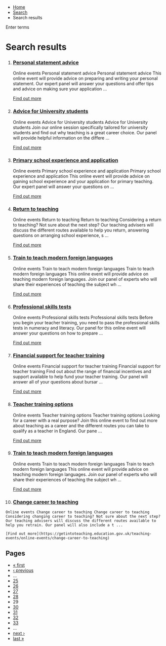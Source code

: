 *   [Home](/)
*   [Search](/search)
*   Search results

Enter terms 

Search results
==============

1.  ### [Personal statement advice](https://getintoteaching.education.gov.uk/teaching-events/online-events/personal-statement-advice)
    
    Online events Personal statement advice Personal statement advice This online event will provide advice on preparing and writing your personal statement. Our expert panel will answer your questions and offer tips and advice on making sure your application ...
    
    [Find out more](https://getintoteaching.education.gov.uk/teaching-events/online-events/personal-statement-advice)
    
2.  ### [Advice for University students](https://getintoteaching.education.gov.uk/teaching-events/online-events/advice-for-university-students)
    
    Online events Advice for University students Advice for University students Join our online session specifically tailored for university students and find out why teaching is a great career choice. Our panel will provide helpful information on the differe ...
    
    [Find out more](https://getintoteaching.education.gov.uk/teaching-events/online-events/advice-for-university-students)
    
3.  ### [Primary school experience and application](https://getintoteaching.education.gov.uk/teaching-events/online-events/primary-school-experience-and-application)
    
    Online events Primary school experience and application Primary school experience and application This online event will provide advice on gaining school experience and your application for primary teaching. Our expert panel will answer your questions on ...
    
    [Find out more](https://getintoteaching.education.gov.uk/teaching-events/online-events/primary-school-experience-and-application)
    
4.  ### [Return to teaching](https://getintoteaching.education.gov.uk/teaching-events/online-events/return-to-teaching)
    
    Online events Return to teaching Return to teaching Considering a return to teaching? Not sure about the next step? Our teaching advisers will discuss the different routes available to help you return, answering questions on arranging school experience, s ...
    
    [Find out more](https://getintoteaching.education.gov.uk/teaching-events/online-events/return-to-teaching)
    
5.  ### [Train to teach modern foreign languages](https://getintoteaching.education.gov.uk/teaching-events/online-events/train-to-teach-modern-foreign-languages-0)
    
    Online events Train to teach modern foreign languages Train to teach modern foreign languages This online event will provide advice on teaching modern foreign languages. Join our panel of experts who will share their experiences of teaching the subject wh ...
    
    [Find out more](https://getintoteaching.education.gov.uk/teaching-events/online-events/train-to-teach-modern-foreign-languages-0)
    
6.  ### [Professional skills tests](https://getintoteaching.education.gov.uk/teaching-events/online-events/professional-skills-tests)
    
    Online events Professional skills tests Professional skills tests Before you begin your teacher training, you need to pass the professional skills tests in numeracy and literacy. Our panel for this online event will answer your questions on how to prepare ...
    
    [Find out more](https://getintoteaching.education.gov.uk/teaching-events/online-events/professional-skills-tests)
    
7.  ### [Financial support for teacher training](https://getintoteaching.education.gov.uk/teaching-events/online-events/financial-support-for-teacher-training)
    
    Online events Financial support for teacher training Financial support for teacher training Find out about the range of financial incentives and support available to help fund your teacher training. Our panel will answer all of your questions about bursar ...
    
    [Find out more](https://getintoteaching.education.gov.uk/teaching-events/online-events/financial-support-for-teacher-training)
    
8.  ### [Teacher training options](https://getintoteaching.education.gov.uk/teaching-events/online-events/teacher-training-options)
    
    Online events Teacher training options Teacher training options Looking for a career with a real purpose? Join this online event to find out more about teaching as a career and the different routes you can take to qualify as a teacher in England. Our pane ...
    
    [Find out more](https://getintoteaching.education.gov.uk/teaching-events/online-events/teacher-training-options)
    
9.  ### [Train to teach modern foreign languages](https://getintoteaching.education.gov.uk/teaching-events/online-events/train-to-teach-modern-foreign-languages-1)
    
    Online events Train to teach modern foreign languages Train to teach modern foreign languages This online event will provide advice on teaching modern foreign languages. Join our panel of experts who will share their experiences of teaching the subject wh ...
    
    [Find out more](https://getintoteaching.education.gov.uk/teaching-events/online-events/train-to-teach-modern-foreign-languages-1)
    
10.  ### [Change career to teaching](https://getintoteaching.education.gov.uk/teaching-events/online-events/change-career-to-teaching)
    
    Online events Change career to teaching Change career to teaching Considering changing career to teaching? Not sure about the next step? Our teaching advisers will discuss the different routes available to help you retrain. Our panel will also include a t ...
    
    [Find out more](https://getintoteaching.education.gov.uk/teaching-events/online-events/change-career-to-teaching)
    

Pages
-----

*   [« first](/search/site "Go to first page")
*   [‹ previous](/search/site?page=27 "Go to previous page")
*   …
*   [25](/search/site?page=24 "Go to page 25")
*   [26](/search/site?page=25 "Go to page 26")
*   [27](/search/site?page=26 "Go to page 27")
*   [28](/search/site?page=27 "Go to page 28")
*   29
*   [30](/search/site?page=29 "Go to page 30")
*   [31](/search/site?page=30 "Go to page 31")
*   [32](/search/site?page=31 "Go to page 32")
*   [33](/search/site?page=32 "Go to page 33")
*   …
*   [next ›](/search/site?page=29 "Go to next page")
*   [last »](/search/site?page=1032 "Go to last page")